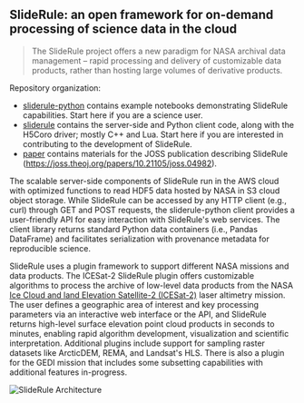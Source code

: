 ## SlideRule: an open framework for on-demand processing of science data in the cloud

> The SlideRule project offers a new paradigm for NASA archival data management – rapid processing and delivery of customizable data products, rather than hosting large volumes of derivative products.

Repository organization:
* [sliderule-python](https://github.com/ICESat2-SlideRule/sliderule-python) contains example notebooks demonstrating SlideRule capabilities. Start here if you are a science user.
* [sliderule](https://github.com/ICESat2-SlideRule/sliderule) contains the server-side and Python client code, along with the H5Coro driver; mostly C++ and Lua. Start here if you are interested in contributing to the development of SlideRule.
* [paper](https://github.com/ICESat2-SlideRule/paper) contains materials for the JOSS publication describing SlideRule (https://joss.theoj.org/papers/10.21105/joss.04982).

The scalable server-side components of SlideRule run in the AWS cloud with optimized functions to read HDF5 data hosted by NASA in S3 cloud object storage. While SlideRule can be accessed by any HTTP client (e.g., curl) through GET and POST requests, the sliderule-python client provides a user-friendly API for easy interaction with SlideRule's web services. The client library returns standard Python data containers (i.e., Pandas DataFrame) and facilitates serialization with provenance metadata for reproducible science.

SlideRule uses a plugin framework to support different NASA missions and data products. The ICESat-2 SlideRule plugin offers customizable algorithms to process the archive of low-level data products from the NASA [Ice Cloud and land Elevation Satellite-2 (ICESat-2)](https://icesat-2.gsfc.nasa.gov/) laser altimetry mission. The user defines a geographic area of interest and key processing parameters via an interactive web interface or the API, and SlideRule returns high-level surface elevation point cloud products in seconds to minutes, enabling rapid algorithm development, visualization and scientific interpretation. Additional plugins include support for sampling raster datasets like ArcticDEM, REMA, and Landsat's HLS.  There is also a plugin for the GEDI mission that includes some subsetting capabilities with additional features in-progress.

![SlideRule Architecture](https://slideruleearth.io/rtd/_images/sys_block_diagram.png)


